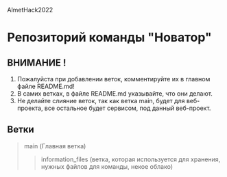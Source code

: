 AlmetHack2022
# Репозиторий команды "Новатор"

## ВНИМАНИЕ !
1. Пожалуйста при добавлении веток, комментируйте их в главном файле README.md!
2. В самих ветках, в файле README.md указывайте, что они делают.
3. Не делайте слияние веток, так как ветка main, будет для веб-проекта, все остальное будет сервисом, под данный веб-проект.

## Ветки
> main (Главная ветка)
>> information_files (ветка, которая используется для хранения, нужных файлов для команды, некое облако)


